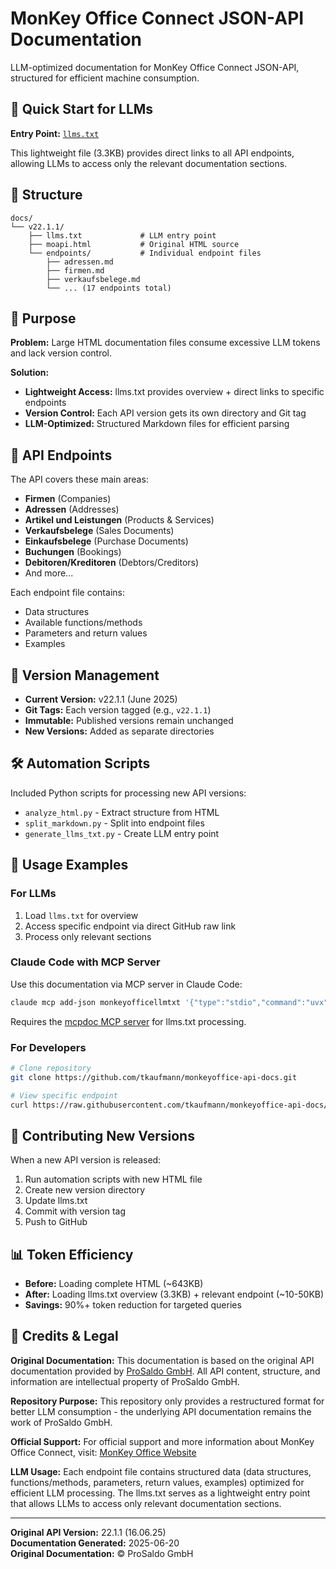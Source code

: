 # MonKey Office Connect JSON-API Documentation

LLM-optimized documentation for MonKey Office Connect JSON-API, structured for efficient machine consumption.

## 🚀 Quick Start for LLMs

**Entry Point:** [`llms.txt`](https://raw.githubusercontent.com/tkaufmann/monkeyoffice-api-docs/main/docs/v22.1.1/llms.txt)

This lightweight file (3.3KB) provides direct links to all API endpoints, allowing LLMs to access only the relevant documentation sections.

## 📁 Structure

```
docs/
└── v22.1.1/
    ├── llms.txt             # LLM entry point
    ├── moapi.html           # Original HTML source
    └── endpoints/           # Individual endpoint files
        ├── adressen.md
        ├── firmen.md
        ├── verkaufsbelege.md
        └── ... (17 endpoints total)
```

## 🎯 Purpose

**Problem:** Large HTML documentation files consume excessive LLM tokens and lack version control.

**Solution:** 
- **Lightweight Access:** llms.txt provides overview + direct links to specific endpoints
- **Version Control:** Each API version gets its own directory and Git tag
- **LLM-Optimized:** Structured Markdown files for efficient parsing

## 🔗 API Endpoints

The API covers these main areas:
- **Firmen** (Companies)
- **Adressen** (Addresses) 
- **Artikel und Leistungen** (Products & Services)
- **Verkaufsbelege** (Sales Documents)
- **Einkaufsbelege** (Purchase Documents)
- **Buchungen** (Bookings)
- **Debitoren/Kreditoren** (Debtors/Creditors)
- And more...

Each endpoint file contains:
- Data structures
- Available functions/methods
- Parameters and return values
- Examples

## 🔄 Version Management

- **Current Version:** v22.1.1 (June 2025)
- **Git Tags:** Each version tagged (e.g., `v22.1.1`)
- **Immutable:** Published versions remain unchanged
- **New Versions:** Added as separate directories

## 🛠️ Automation Scripts

Included Python scripts for processing new API versions:

- `analyze_html.py` - Extract structure from HTML
- `split_markdown.py` - Split into endpoint files  
- `generate_llms_txt.py` - Create LLM entry point

## 📝 Usage Examples

### For LLMs
1. Load `llms.txt` for overview
2. Access specific endpoint via direct GitHub raw link
3. Process only relevant sections

### Claude Code with MCP Server
Use this documentation via MCP server in Claude Code:
```bash
claude mcp add-json monkeyofficellmtxt '{"type":"stdio","command":"uvx" ,"args":["--from", "mcpdoc", "mcpdoc", "--follow-redirects" ,"--urls", "monkeyoffice:https://raw.githubusercontent.com/tkaufmann/monkeyoffice-api-docs/refs/heads/main/docs/v22.1.1/llms.txt"]}' -s local
```

Requires the [mcpdoc MCP server](https://github.com/modelcontextprotocol/servers/tree/main/src/mcpdoc) for llms.txt processing.

### For Developers
```bash
# Clone repository
git clone https://github.com/tkaufmann/monkeyoffice-api-docs.git

# View specific endpoint
curl https://raw.githubusercontent.com/tkaufmann/monkeyoffice-api-docs/main/docs/v22.1.1/endpoints/firmen.md
```

## 🔄 Contributing New Versions

When a new API version is released:

1. Run automation scripts with new HTML file
2. Create new version directory
3. Update llms.txt  
4. Commit with version tag
5. Push to GitHub

## 📊 Token Efficiency

- **Before:** Loading complete HTML (~643KB)
- **After:** Loading llms.txt overview (3.3KB) + relevant endpoint (~10-50KB)
- **Savings:** 90%+ token reduction for targeted queries

## 📄 Credits & Legal

**Original Documentation:** This documentation is based on the original API documentation provided by [ProSaldo GmbH](https://www.monkey-office.de/). All API content, structure, and information are intellectual property of ProSaldo GmbH.

**Repository Purpose:** This repository only provides a restructured format for better LLM consumption - the underlying API documentation remains the work of ProSaldo GmbH.

**Official Support:** For official support and more information about MonKey Office Connect, visit: [MonKey Office Website](https://www.monkey-office.de/)

**LLM Usage:** Each endpoint file contains structured data (data structures, functions/methods, parameters, return values, examples) optimized for efficient LLM processing. The llms.txt serves as a lightweight entry point that allows LLMs to access only relevant documentation sections.

---

**Original API Version:** 22.1.1 (16.06.25)  
**Documentation Generated:** 2025-06-20  
**Original Documentation:** © ProSaldo GmbH